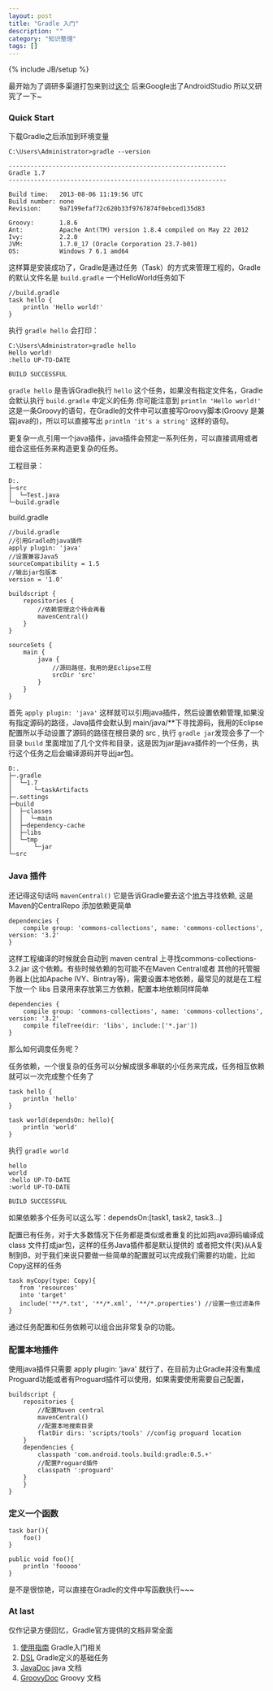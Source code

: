 ```yaml
---
layout: post
title: "Gradle 入门"
description: ""
category: "知识整理"
tags: []
---
```

{% include JB/setup %}

最开始为了调研多渠道打包来到过[这个](http://tools.android.com/) 后来Google出了AndroidStudio 所以又研究了一下~

### Quick Start

下载Gradle之后添加到环境变量

```
C:\Users\Administrator>gradle --version

------------------------------------------------------------
Gradle 1.7
------------------------------------------------------------

Build time:   2013-08-06 11:19:56 UTC
Build number: none
Revision:     9a7199efaf72c620b33f9767874f0ebced135d83

Groovy:       1.8.6
Ant:          Apache Ant(TM) version 1.8.4 compiled on May 22 2012
Ivy:          2.2.0
JVM:          1.7.0_17 (Oracle Corporation 23.7-b01)
OS:           Windows 7 6.1 amd64
```
这样算是安装成功了，Gradle是通过任务（Task）的方式来管理工程的，Gradle的默认文件名是 `build.gradle` 一个HelloWorld任务如下

```
//build.gradle
task hello {
    println 'Hello world!'
}
```
执行 `gradle hello` 会打印：

```
C:\Users\Administrator>gradle hello
Hello world!
:hello UP-TO-DATE

BUILD SUCCESSFUL

```

`gradle hello` 是告诉Gradle执行 `hello` 这个任务，如果没有指定文件名，Gradle会默认执行 `build.gradle` 中定义的任务.你可能注意到 `println 'Hello world!'` 这是一条Groovy的语句，在Gradle的文件中可以直接写Groovy脚本(Groovy 是兼容java的)，所以可以直接写出 `println 'it's a string'` 这样的语句。 

更复杂一点,引用一个java插件，java插件会预定一系列任务，可以直接调用或者组合这些任务来构造更复杂的任务。

工程目录：

```
D:.
├─src
│  └─Test.java
└─build.gradle
```

build.gradle

```
//build.gradle
//引用Gradle的java插件
apply plugin: 'java'
//设置兼容Java5
sourceCompatibility = 1.5
//输出jar包版本
version = '1.0'

buildscript {
    repositories {
        //依赖管理这个待会再看
        mavenCentral()
    }
}

sourceSets {
    main {
        java {
            //源码路径，我用的是Eclipse工程
            srcDir 'src'
        }
    }
}
```

首先 `apply plugin: 'java'` 这样就可以引用java插件，然后设置依赖管理,如果没有指定源码的路径，Java插件会默认到 main/java/**下寻找源码，我用的Eclipse配置所以手动设置了源码的路径在根目录的 src , 执行 `gradle jar`发现会多了一个目录 `build` 里面增加了几个文件和目录，这是因为jar是java插件的一个任务，执行这个任务之后会编译源码并导出jar包。

```
D:.
├─.gradle
│  └─1.7
│      └─taskArtifacts
├─.settings
├─build
│  ├─classes
│  │  └─main
│  ├─dependency-cache
│  ├─libs
│  └─tmp
│      └─jar
└─src
```

### Java 插件

还记得这句话吗 `mavenCentral()` 它是告诉Gradle要去这个[地方](http://search.maven.org/)寻找依赖, 这是Maven的CentralRepo 添加依赖更简单

```
dependencies {
    compile group: 'commons-collections', name: 'commons-collections', version: '3.2'
}
```
这样工程编译的时候就会自动到 maven central 上寻找commons-collections-3.2.jar 这个依赖。有些时候依赖的包可能不在Maven Central或者 其他的托管服务器上(比如Apache IVY、Bintray等)，需要设置本地依赖，最常见的就是在工程下放一个 libs 目录用来存放第三方依赖，配置本地依赖同样简单

```
dependencies {
    compile group: 'commons-collections', name: 'commons-collections', version: '3.2'
    compile fileTree(dir: 'libs', include:['*.jar'])
}
```

那么如何调度任务呢？

任务依赖，一个很复杂的任务可以分解成很多串联的小任务来完成，任务相互依赖就可以一次完成整个任务了

```
task hello {
	println 'hello'
}

task world(dependsOn: hello){
	println 'world'
}
```

执行 `gradle world` 

```
hello
world
:hello UP-TO-DATE
:world UP-TO-DATE

BUILD SUCCESSFUL
```

如果依赖多个任务可以这么写：dependsOn:[task1, task2, task3...]

配置已有任务，对于大多数情况下任务都是类似或者重复的比如把java源码编译成 class 文件打成jar包，这样的任务Java插件都是默认提供的 或者把文件(夹)从A复制到B，对于我们来说只要做一些简单的配置就可以完成我们需要的功能，比如Copy这样的任务

```
task myCopy(type: Copy){
   from 'resources'
   into 'target'
   include('**/*.txt', '**/*.xml', '**/*.properties') //设置一些过滤条件
}
```
通过任务配置和任务依赖可以组合出非常复杂的功能。

### 配置本地插件
使用java插件只需要 apply plugin: 'java' 就行了，在目前为止Gradle并没有集成Proguard功能或者有Proguard插件可以使用，如果需要使用需要自己配置，

```
buildscript {
    repositories {
        //配置Maven central
        mavenCentral()
        //配置本地搜索目录
        flatDir dirs: 'scripts/tools' //config proguard location
    }
    dependencies {
        classpath 'com.android.tools.build:gradle:0.5.+'
        //配置Proguard插件
        classpath ':proguard'
    }
	}
}
```

### 定义一个函数

```
task bar(){
	foo()
}

public void foo(){
	println 'fooooo'
}
```

是不是很惊艳，可以直接在Gradle的文件中写函数执行~~~

### At last

仅作记录方便回忆，Gradle官方提供的文档非常全面

1. [使用指南](http://www.gradle.org/docs/current/userguide/userguide.html) Gradle入门相关
2. [DSL](http://www.gradle.org/docs/current/dsl/) Gradle定义的基础任务
3. [JavaDoc](http://www.gradle.org/docs/current/javadoc/) java 文档
4. [GroovyDoc](http://www.gradle.org/docs/current/groovydoc/) Groovy 文档

